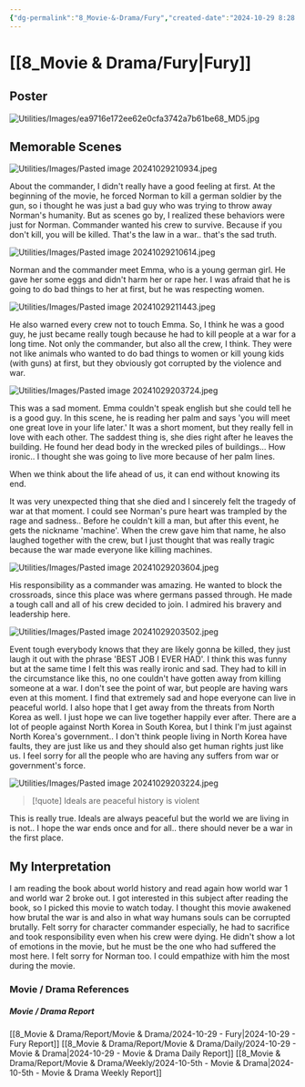 ```yaml
---
{"dg-permalink":"8_Movie-&-Drama/Fury","created-date":"2024-10-29 8:28:05 pm","date":"2024-10-29","type":"movie","tags":["movie","entertainment"],"aliases":null,"poster":"https://m.media-amazon.com/images/M/MV5BMjA4MDU0NTUyN15BMl5BanBnXkFtZTgwMzQxMzY4MjE@._V1_SX300.jpg","imdbId":"tt2713180","scoreImdb":"7.6","length":"134 min","genre":"Action, Drama, War","year":"2014","cast":"Brad Pitt, Shia LaBeouf, Logan Lerman","director":"David Ayer","plot":"A grizzled tank commander makes tough decisions as he and his crew fight their way across Germany in April, 1945.","rating":"⭐⭐⭐⭐⭐⭐","dg-publish":true,"permalink":"/8_Movie-&-Drama/Fury/","dgPassFrontmatter":true,"noteIcon":"1"}
---
```



# [[8_Movie & Drama/Fury\|Fury]]
## Poster
![Utilities/Images/ea9716e172ee62e0cfa3742a7b61be68_MD5.jpg](/img/user/Utilities/Images/ea9716e172ee62e0cfa3742a7b61be68_MD5.jpg)
## Memorable Scenes
![Utilities/Images/Pasted image 20241029210934.jpeg](/img/user/Utilities/Images/Pasted%20image%2020241029210934.jpeg)

About the commander, I didn't really have a good feeling at first.
At the beginning of the movie, he forced Norman to kill a german soldier by the gun, so i thought he was just a bad guy who was trying to throw away Norman's humanity.
But as scenes go by, I realized these behaviors were just for Norman. 
Commander wanted his crew to survive.
Because if you don't kill, you will be killed.
That's the law in a war.. that's the sad truth.

![Utilities/Images/Pasted image 20241029210614.jpeg](/img/user/Utilities/Images/Pasted%20image%2020241029210614.jpeg)

Norman and the commander meet Emma, who is a young german girl.
He gave her some eggs and didn't harm her or rape her. 
I was afraid that he is going to do bad things to her at first, but he was respecting women. 

![Utilities/Images/Pasted image 20241029211443.jpeg](/img/user/Utilities/Images/Pasted%20image%2020241029211443.jpeg)

He also warned every crew not to touch Emma.
So, I think he was a good guy, he just became really tough because he had to kill people at a war for a long time.
Not only the commander, but also all the crew, I think.
They were not like animals who wanted to do bad things to women or kill young kids (with guns) at first, but they obviously got corrupted by the violence and war. 

![Utilities/Images/Pasted image 20241029203724.jpeg](/img/user/Utilities/Images/Pasted%20image%2020241029203724.jpeg)

This was a sad moment.
Emma couldn't speak english but she could tell he is a good guy.
In this scene, he is reading her palm and says 'you will meet one great love in your life later.'
It was a short moment, but they really fell in love with each other.
The saddest thing is, she dies right after he leaves the building.
He found her dead body in the wrecked piles of buildings...
How ironic.. 
I thought she was going to live more because of her palm lines.

When we think about the life ahead of us, it can end without knowing its end.  

It was very unexpected thing that she died and I sincerely felt the tragedy of war at that moment. 
I could see Norman's pure heart was trampled by the rage and sadness..
Before he couldn't kill a man, but after this event, he gets the nickname 'machine'. 
When the crew gave him that name, he also laughed together with the crew, but I just thought that was really tragic because the war made everyone like killing machines.

![Utilities/Images/Pasted image 20241029203604.jpeg](/img/user/Utilities/Images/Pasted%20image%2020241029203604.jpeg)

His responsibility as a commander was amazing.
He wanted to block the crossroads, since this place was where germans passed through.
He made a tough call and all of his crew decided to join.
I admired his bravery and leadership here.

![Utilities/Images/Pasted image 20241029203502.jpeg](/img/user/Utilities/Images/Pasted%20image%2020241029203502.jpeg)

Event tough everybody knows that they are likely gonna be killed, they just laugh it out with the phrase 'BEST JOB I EVER HAD'.
I think this was funny but at the same time I felt this was really ironic and sad.
They had to kill in the circumstance like this, no one couldn't have gotten away from killing someone at a war. 
I don't see the point of war, but people are having wars even at this moment.
I find that extremely sad and hope everyone can live in peaceful world.
I also hope that I get away from the threats from North Korea as well.
I just hope we can live together happily ever after.
There are a lot of people against North Korea in South Korea, but I think I'm just against North Korea's government..
I don't think people living in North Korea have faults, they are just like us and they should also get human rights just like us.
I feel sorry for all the people who are having any suffers from war or government's force.

![Utilities/Images/Pasted image 20241029203224.jpeg](/img/user/Utilities/Images/Pasted%20image%2020241029203224.jpeg)
>[!quote] Ideals are peaceful history is violent

This is really true.
Ideals are always peaceful but the world we are living in is not..
I hope the war ends once and for all..
there should never be a war in the first place.







## My Interpretation 
I am reading the book about world history and read again how world war 1 and world war 2 broke out. I got interested in this subject after reading the book, so I picked this movie to watch today.
I thought this movie awakened how brutal the war is and also in what way humans souls can be corrupted brutally.
Felt sorry for character commander especially, he had to sacrifice and took responsibility even when his crew were dying.
He didn't show a lot of emotions in the movie, but he must be the one who had suffered the most here.
I felt sorry for Norman too. I could empathize with him the most during the movie.





### Movie / Drama References
##### Movie / Drama Report
[[8_Movie & Drama/Report/Movie & Drama/2024-10-29 - Fury\|2024-10-29 - Fury Report]]
[[8_Movie & Drama/Report/Movie & Drama/Daily/2024-10-29 - Movie & Drama\|2024-10-29 - Movie & Drama Daily Report]]
[[8_Movie & Drama/Report/Movie & Drama/Weekly/2024-10-5th - Movie & Drama\|2024-10-5th - Movie & Drama Weekly Report]]


